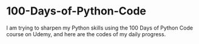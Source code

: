 # 100-Days-of-Python-Code
I am trying to sharpen my Python skills using the 100 Days of Python Code course on Udemy, and here are the codes of my daily progress.
